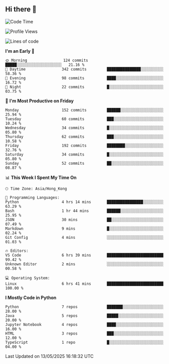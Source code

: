 ## Hi there 👋

<!--
**gessiegulugulu/gessiegulugulu** is a ✨ _special_ ✨ repository because its `README.md` (this file) appears on your GitHub profile.

Here are some ideas to get you started:

- 🔭 I’m currently working on ...
- 🌱 I’m currently learning ...
- 👯 I’m looking to collaborate on ...
- 🤔 I’m looking for help with ...
- 💬 Ask me about ...
- 📫 How to reach me: ...
- 😄 Pronouns: ...
- ⚡ Fun fact: ...
-->

<!--START_SECTION:waka-->
![Code Time](http://img.shields.io/badge/Code%20Time-404%20hrs%2019%20mins-blue)

![Profile Views](http://img.shields.io/badge/Profile%20Views-0-blue)

![Lines of code](https://img.shields.io/badge/From%20Hello%20World%20I%27ve%20Written-3.3%20million%20lines%20of%20code-blue)

**I'm an Early 🐤** 

```text
🌞 Morning                124 commits         █████░░░░░░░░░░░░░░░░░░░░   21.16 % 
🌆 Daytime                342 commits         ███████████████░░░░░░░░░░   58.36 % 
🌃 Evening                98 commits          ████░░░░░░░░░░░░░░░░░░░░░   16.72 % 
🌙 Night                  22 commits          █░░░░░░░░░░░░░░░░░░░░░░░░   03.75 % 
```
📅 **I'm Most Productive on Friday** 

```text
Monday                   152 commits         ██████░░░░░░░░░░░░░░░░░░░   25.94 % 
Tuesday                  60 commits          ███░░░░░░░░░░░░░░░░░░░░░░   10.24 % 
Wednesday                34 commits          █░░░░░░░░░░░░░░░░░░░░░░░░   05.80 % 
Thursday                 62 commits          ███░░░░░░░░░░░░░░░░░░░░░░   10.58 % 
Friday                   192 commits         ████████░░░░░░░░░░░░░░░░░   32.76 % 
Saturday                 34 commits          █░░░░░░░░░░░░░░░░░░░░░░░░   05.80 % 
Sunday                   52 commits          ██░░░░░░░░░░░░░░░░░░░░░░░   08.87 % 
```


📊 **This Week I Spent My Time On** 

```text
🕑︎ Time Zone: Asia/Hong_Kong

💬 Programming Languages: 
Python                   4 hrs 14 mins       ████████████████░░░░░░░░░   63.29 % 
Bash                     1 hr 44 mins        ██████░░░░░░░░░░░░░░░░░░░   25.95 % 
JSON                     30 mins             ██░░░░░░░░░░░░░░░░░░░░░░░   07.49 % 
Markdown                 9 mins              █░░░░░░░░░░░░░░░░░░░░░░░░   02.24 % 
Git Config               4 mins              ░░░░░░░░░░░░░░░░░░░░░░░░░   01.03 % 

🔥 Editors: 
VS Code                  6 hrs 39 mins       █████████████████████████   99.42 % 
Unknown Editor           2 mins              ░░░░░░░░░░░░░░░░░░░░░░░░░   00.58 % 

💻 Operating System: 
Linux                    6 hrs 41 mins       █████████████████████████   100.00 % 
```

**I Mostly Code in Python** 

```text
Python                   7 repos             ███████░░░░░░░░░░░░░░░░░░   28.00 % 
Java                     5 repos             █████░░░░░░░░░░░░░░░░░░░░   20.00 % 
Jupyter Notebook         4 repos             ████░░░░░░░░░░░░░░░░░░░░░   16.00 % 
HTML                     3 repos             ███░░░░░░░░░░░░░░░░░░░░░░   12.00 % 
TypeScript               1 repo              █░░░░░░░░░░░░░░░░░░░░░░░░   04.00 % 
```




 Last Updated on 13/05/2025 16:18:32 UTC
<!--END_SECTION:waka-->
